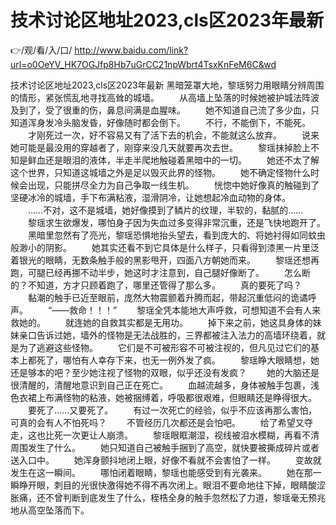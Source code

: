 # 技术讨论区地址2023,cls区2023年最新

👉/观/看/入/口/ http://www.baidu.com/link?url=o0OeYV_HK7OGJfp8Hb7uGrCC21npWbrt4TsxKnFeM6C&wd

技术讨论区地址2023,cls区2023年最新
黑暗笼罩大地，黎瑶努力用眼睛分辨周围的情形，紧张慌乱地寻找高耸的城墙。
　　从高墙上坠落的时候她被护城法阵波及到了，受了很重的伤，鼻息间满是血腥味。
　　她不知道自己流了多少血，只知道浑身发冷头脑发昏，好像随时都会倒下。
　　不行，不能倒下，不能死。
　　才刚死过一次，好不容易又有了活下去的机会，不能就这么放弃。
　　说来她可能是最没用的穿越者了，刚穿来没几天就要再次去世。
　　黎瑶抹掉脸上不知是鲜血还是眼泪的液体，半走半爬地触碰着黑暗中的一切。
　　她还不太了解这个世界，只知道这城墙之外是足以毁灭此界的怪物。
　　她不确定怪物什么时候会出现，只能拼尽全力为自己争取一线生机。
　　恍惚中她好像真的触碰到了坚硬冰冷的城墙，手下布满粘液，湿滑阴冷，让她想起冷血动物的身体。
　　……不对，这不是城墙，她好像摸到了鳞片的纹理，半软的，黏腻的……
　　黎瑶求生欲爆发，哪怕身子因为失血过多变得非常沉重，还是飞快地跑开了。
　　黑暗里忽然有了亮光，黎瑶恐惧地抬头望去，看到庞大的、将她衬得如同蚊虫般渺小的阴影。
　　她其实还看不到它具体是什么样子，只看得到漆黑一片里泛着银光的眼睛，无数条触手般的黑影甩开，四面八方朝她而来。
　　黎瑶还想再跑，可腿已经再挪不动半步，她这时才注意到，自己腿好像断了。
　　怎么断的？不知道，方才只顾着跑了，哪里还管得了那么多。
　　真的要死了吗？
　　黏潮的触手已近至眼前，庞然大物震颤着升腾而起，带起沉重低闷的诡谲呼声。
　　“——救命！！！”
　　黎瑶全凭本能地大声呼救，可想知道不会有人来救她的。
　　就连她的自救其实都是无用功。
　　掉下来之前，她这具身体的妹妹亲口告诉过她，墙外的怪物是无法战胜的，三界都被注入法力的高墙环绕着，就是为了逃避这些怪物。
　　它们是不可被形容不可被注视的，但凡见过它们的基本上都死了，哪怕有人幸存下来，也无一例外发了疯。
　　黎瑶睁大眼睛想，她还是够本的吧？至少她注视了怪物的双眼，似乎还没有发疯？
　　她的大脑还是很清醒的，清醒地意识到自己正在死亡。
　　血越流越多，身体被触手包裹，浅色衣裙上布满怪物的粘液，她被捆缚着，呼吸都很艰难，但眼睛还是睁得很大。
　　要死了……又要死了。
　　有过一次死亡的经验，似乎不应该再那么害怕，可真的会有人不怕死吗？
　　不管经历几次都还是会怕吧。
　　给了希望又夺走，这也比死一次更让人崩溃。
　　黎瑶眼眶潮湿，视线被泪水模糊，再看不清周围发生了什么。
　　她只知道自己被触手捆到了高空，就快要被撕成碎片或者送入口中。
　　她浑身颤抖地闭上眼，好像不看就不会害怕了一样。
　　变故就发生在这一瞬间。
　　哪怕闭着眼睛，黎瑶也能感受到有光袭来。
　　她在那一瞬睁开眼，刺目的光很快激得她不得不再次闭上。眼泪不要命地往下掉，眼睛酸涩胀痛，还不曾判断到底发生了什么，桎梏全身的触手忽然松了力道，黎瑶毫无预兆地从高空坠落而下。
